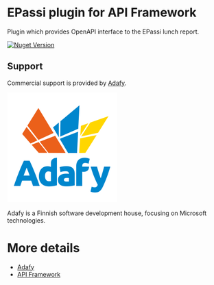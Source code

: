# EPassi plugin for API Framework

Plugin which provides OpenAPI interface to the EPassi lunch report.

[![Nuget Version](https://img.shields.io/nuget/v/Adafy.ApiFramework.Plugins.Epassi.svg?style=flat)](https://www.nuget.org/packages/Adafy.ApiFramework.Plugins.Epassi/)

## Support

Commercial support is provided by [Adafy](https://adafy.com).

![Adafy Logo](docs/Adafy_logo_256.png)

Adafy is a Finnish software development house, focusing on Microsoft technologies.

# More details

- [Adafy](https://adafy.com)
- [API Framework](https://github.com/weikio/apiframework)